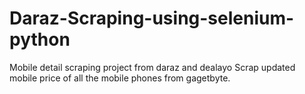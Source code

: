 # Daraz-Scraping-using-selenium-python
Mobile detail scraping project from daraz and dealayo
Scrap updated mobile price of all the mobile phones from gagetbyte.
